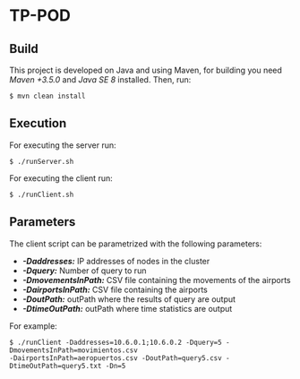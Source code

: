 # TP-POD

## Build

This project is developed on Java and using Maven, for building you need  _Maven +3.5.0_ and
_Java SE 8_ installed. Then, run:

```
$ mvn clean install
```


## Execution
For executing the server run:
```
$ ./runServer.sh
```

For executing the client run:
```
$ ./runClient.sh
```

## Parameters
The client script can be parametrized with the following parameters:
* **_-Daddresses:_** IP addresses of nodes in the cluster <br>
* **_-Dquery:_** Number of query to run<br>
* **_-DmovementsInPath:_** CSV file containing the movements of the airports<br>
* **_-DairportsInPath:_** CSV file containing the airports <br>
* **_-DoutPath:_** outPath where the results of query are output<br>
* **_-DtimeOutPath:_** outPath where time statistics are output<br>

For example:
```
$ ./runClient -Daddresses=10.6.0.1;10.6.0.2 -Dquery=5 -DmovementsInPath=movimientos.csv 
-DairportsInPath=aeropuertos.csv -DoutPath=query5.csv -DtimeOutPath=query5.txt -Dn=5
```

